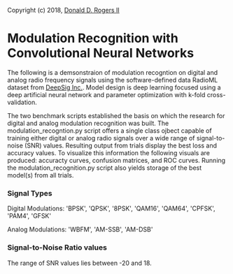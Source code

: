 Copyright (c) 2018, [Donald D. Rogers II](https://www.linkedin.com/in/donaldrogersii/)

# Modulation Recognition with Convolutional Neural Networks

The following is a demsonstraion of modulation recogntion on digital and analog radio frequency signals using the software-defined data RadioML dataset from [DeepSig Inc.](https://www.deepsig.io/datasets). Model design is deep learning focused using a deep artificial neural network and parameter optimization with k-fold cross-validation. 

The two benchmark scripts established the basis on which the research for digital and analog modulation recognition was built. The modulation_recogntion.py script offers a single class ojbect capable of training either digital or analog radio signals over a wide range of signal-to-noise (SNR) values. Resulting output from trials display the best loss and accuracy values. To visualize this information the following visuals are produced: accuracty curves, confusion matrices, and ROC curves. Running the modulation_recognition.py script also yields storage of the best model(s) from all trials. 

### Signal Types
Digital Modulations: 'BPSK', 'QPSK', '8PSK', 'QAM16', 'QAM64', 'CPFSK', 'PAM4', 'GFSK'

Analog Modulations: 'WBFM', 'AM-SSB', 'AM-DSB'

### Signal-to-Noise Ratio values
The range of SNR values lies between -20 and 18. 
